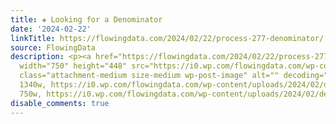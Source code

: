 ```yaml
---
title: ✚ Looking for a Denominator
date: '2024-02-22'
linkTitle: https://flowingdata.com/2024/02/22/process-277-denominator/
source: FlowingData
description: <p><a href="https://flowingdata.com/2024/02/22/process-277-denominator/"><img
  width="750" height="448" src="https://i0.wp.com/flowingdata.com/wp-content/uploads/2024/02/denominator-featured.png?fit=750%2C448&amp;ssl=1"
  class="attachment-medium size-medium wp-post-image" alt="" decoding="async" srcset="https://i0.wp.com/flowingdata.com/wp-content/uploads/2024/02/denominator-featured.png?w=1340&amp;ssl=1
  1340w, https://i0.wp.com/flowingdata.com/wp-content/uploads/2024/02/denominator-featured.png?resize=750%2C448&amp;ssl=1
  750w, https://i0.wp.com/flowingdata.com/wp-content/uploads/2024/02/denomin ...
disable_comments: true
---
```

<p><a href="https://flowingdata.com/2024/02/22/process-277-denominator/"><img width="750" height="448" src="https://i0.wp.com/flowingdata.com/wp-content/uploads/2024/02/denominator-featured.png?fit=750%2C448&amp;ssl=1" class="attachment-medium size-medium wp-post-image" alt="" decoding="async" srcset="https://i0.wp.com/flowingdata.com/wp-content/uploads/2024/02/denominator-featured.png?w=1340&amp;ssl=1 1340w, https://i0.wp.com/flowingdata.com/wp-content/uploads/2024/02/denominator-featured.png?resize=750%2C448&amp;ssl=1 750w, https://i0.wp.com/flowingdata.com/wp-content/uploads/2024/02/denomin ...